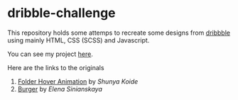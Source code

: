 # dribble-challenge

This repository holds some attemps to recreate some designs from [dribbble](https://dribbble.com/) using mainly HTML, CSS (SCSS) and Javascript.

You can see my project [here](https://bertrand2.github.io/dribble-challenge/).

Here are the links to the originals
1. [Folder Hover Animation](https://dribbble.com/shots/14555520-Folder-Hover-Animation) by *Shunya Koide*
1. [Burger](https://dribbble.com/shots/12510725-Burger) by *Elena Sinianskaya*
